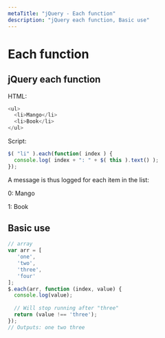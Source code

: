 ```yaml
---
metaTitle: "jQuery - Each function"
description: "jQuery each function, Basic use"
---
```


# Each function




## jQuery each function


HTML:

```js
<ul>
  <li>Mango</li>
  <li>Book</li>
</ul>

```

Script:

```js
$( "li" ).each(function( index ) {
  console.log( index + ": " + $( this ).text() );
});

```

A message is thus logged for each item in the list:

0: Mango

1: Book



## Basic use


```js
// array
var arr = [
   'one',
   'two',
   'three',
   'four'
];
$.each(arr, function (index, value) {
  console.log(value);
  
  // Will stop running after "three"
  return (value !== 'three');
});
// Outputs: one two three

```

